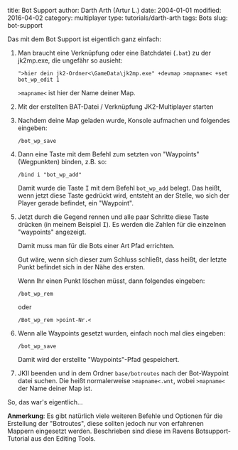 ﻿title: Bot Support
author: Darth Arth (Artur L.)
date: 2004-01-01
modified: 2016-04-02
category: multiplayer
type: tutorials/darth-arth
tags: Bots
slug: bot-support


Das mit dem Bot Support ist eigentlich ganz einfach:

1.  Man braucht eine Verknüpfung oder eine Batchdatei (`.bat`) zu der jk2mp.exe, die ungefähr so ausieht:
    
        ">hier dein jk2-Ordner<\GameData\jk2mp.exe" +devmap >mapname< +set bot_wp_edit 1
    
    `>mapname<` ist hier der Name deiner Map.
    
2.  Mit der erstellten BAT-Datei / Verknüpfung JK2-Multiplayer starten
    
3.  Nachdem deine Map geladen wurde, Konsole aufmachen und folgendes eingeben:
    
        /bot_wp_save
    
4.  Dann eine Taste mit dem Befehl zum setzten von "Waypoints" (Wegpunkten) binden, z.B. so:
    
        /bind i "bot_wp_add"
    
    Damit wurde die Taste <kbd>I</kbd> mit dem Befehl `bot_wp_add` belegt. Das heißt, wenn jetzt diese Taste gedrückt wird, entsteht an der Stelle, wo sich der Player gerade befindet, ein "Waypoint".
    
5.  Jetzt durch die Gegend rennen und alle paar Schritte diese Taste drücken (in meinem Beispiel <kbd>I</kbd>). Es werden die Zahlen für die einzelnen "waypoints" angezeigt.
    
    Damit muss man für die Bots einer Art Pfad errichten.
    
    Gut wäre, wenn sich dieser zum Schluss schließt, dass heißt, der letzte Punkt befindet sich in der Nähe des ersten.
    
    Wenn Ihr einen Punkt löschen müsst, dann folgendes eingeben:
    
        /bot_wp_rem
    
    oder
    
        /Bot_wp_rem >point-Nr.<
    
6.  Wenn alle Waypoints gesetzt wurden, einfach noch mal dies eingeben:
    
        /bot_wp_save
        
    Damit wird der erstellte "Waypoints"-Pfad gespeichert.
    
7.  JKII beenden und in dem Ordner `base/botroutes` nach der Bot-Waypoint datei suchen. Die heißt normalerweise `>mapname<.wnt`, wobei `>mapname<` der Name deiner Map ist.

So, das war's eigentlich...

<div class="alert alert-info"><strong>Anmerkung</strong>: Es gibt natürlich viele weiteren Befehle und Optionen für die Erstellung der "Botroutes", diese sollten jedoch nur von erfahrenen Mappern eingesetzt werden. Beschrieben sind diese im Ravens Botsupport-Tutorial aus den Editing Tools.</div>
